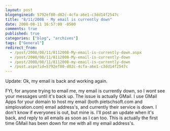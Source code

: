 ```yaml
---
layout: post
blogengineid: 5792ef80-d82c-4cfa-a6e1-c3dd14f2547c
title: "8/11/2008 - My email is currently down"
date: 2008-08-11 16:57:00 -0500
comments: true
published: true
categories: ["blog", "archives"]
tags: ["General"]
redirect_from: 
  - /post/2008/08/11/8112008-My-email-is-currently-down.aspx
  - /post/2008/08/11/8112008-My-email-is-currently-down
  - /post/2008/08/11/8112008-my-email-is-currently-down
  - /post.aspx?id=5792ef80-d82c-4cfa-a6e1-c3dd14f2547c
---
```

<!-- more -->


Update: Ok, my email is back and working again. 



FYI, for anyone trying to email me, my email is currently down, so I wont see your messages until it&#39;s back up. The issue is actually GMail. I use GMail Apps for your domain to host my email (both pietschsoft.com and simplovation.com) email address&#39;s, and currently their service is down. I don&#39;t know if everyones is out, but mine is. I&#39;ll post an update when it&#39;s back, and reply to all emails as soon as I can too. This is actually the first time GMail has been down for me with all my email address&#39;s.

